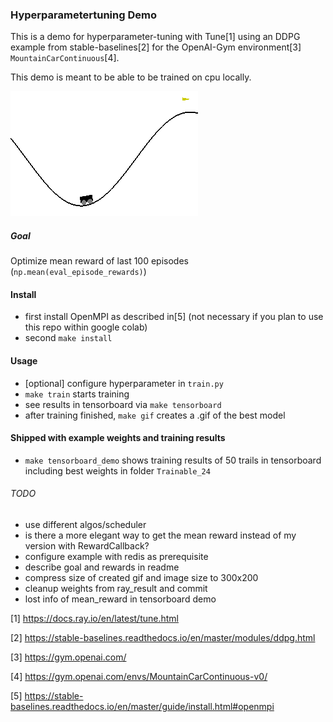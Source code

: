 ### Hyperparametertuning Demo

This is a demo for hyperparameter-tuning with Tune[1] using an DDPG example from stable-baselines[2] for the OpenAI-Gym environment[3] `MountainCarContinuous`[4].

This demo is meant to be able to be trained on cpu locally.

![best model](assets/best_model.gif)

##### Goal
Optimize mean reward of last 100 episodes (`np.mean(eval_episode_rewards)`)

#### Install
- first install OpenMPI as described in[5] (not necessary if you plan to use this repo within google colab)
- second `make install`

#### Usage
- [optional] configure hyperparameter in `train.py`
- `make train` starts training
- see results in tensorboard via `make tensorboard`
- after training finished, `make gif` creates a .gif of the best model

#### Shipped with example weights and training results

- `make tensorboard_demo` shows training results of 50 trails in tensorboard including best weights in folder `Trainable_24`

###### TODO
- use different algos/scheduler
- is there a more elegant way to get the mean reward instead of my version with RewardCallback?
- configure example with redis as prerequisite
- describe goal and rewards in readme
- compress size of created gif and image size to 300x200
- cleanup weights from ray_result and commit
- lost info of mean_reward in tensorboard demo

[1] https://docs.ray.io/en/latest/tune.html

[2] https://stable-baselines.readthedocs.io/en/master/modules/ddpg.html

[3] https://gym.openai.com/

[4] https://gym.openai.com/envs/MountainCarContinuous-v0/

[5] https://stable-baselines.readthedocs.io/en/master/guide/install.html#openmpi